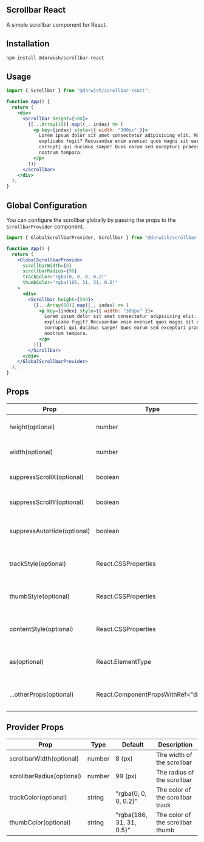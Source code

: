 ## Scrollbar React

A simple scrollbar component for React.

## Installation

```bash
npm install @darwish/scrollbar-react
```

## Usage

```jsx
import { Scrollbar } from "@darwish/scrollbar-react";

function App() {
  return (
    <div>
      <Scrollbar height={500}>
        {[...Array(10)].map((_, index) => (
          <p key={index} style={{ width: "300px" }}>
            Lorem ipsum dolor sit amet consectetur adipisicing elit. Modi qui
            explicabo fugit? Recusandae enim eveniet quos magni sit earum,
            corrupti qui ducimus saepe! Quos earum sed excepturi praesentium,
            nostrum tempora.
          </p>
        ))}
      </Scrollbar>
    </div>
  );
}
```

## Global Configuration

You can configure the scrollbar globally by passing the props to the `ScrollbarProvider` component.

```jsx
import { GlobalScrollbarProvider, Scrollbar } from "@darwish/scrollbar-react";

function App() {
  return (
    <GlobalScrollbarProvider
      scrollbarWidth={8}
      scrollbarRadius={99}
      trackColor="rgba(0, 0, 0, 0.2)"
      thumbColor="rgba(186, 31, 31, 0.5)"
    >
      <div>
        <Scrollbar height={500}>
          {[...Array(10)].map((_, index) => (
            <p key={index} style={{ width: "300px" }}>
              Lorem ipsum dolor sit amet consectetur adipisicing elit. Modi qui
              explicabo fugit? Recusandae enim eveniet quos magni sit earum,
              corrupti qui ducimus saepe! Quos earum sed excepturi praesentium,
              nostrum tempora.
            </p>
          ))}
        </Scrollbar>
      </div>
    </GlobalScrollbarProvider>
  );
}
```

## Props

| Prop              | Type   | Default | Description                              |
| ----------------- | ------ | ------- | ---------------------------------------- |
| height(optional)            | number | 0 (px)    | The height of the scrollbar              |
| width(optional)             | number | 0 (px)     | The width of the scrollbar               |
| suppressScrollX(optional)   | boolean | false   | Suppress horizontal scrolling            |
| suppressScrollY(optional)   | boolean | false   | Suppress vertical scrolling              |
| suppressAutoHide(optional)  | boolean | false   | Suppress auto-hiding of the scrollbar    |
| trackStyle(optional)        | React.CSSProperties | {}      | The style of the scrollbar track         |
| thumbStyle(optional)        | React.CSSProperties | {}      | The style of the scrollbar thumb         |
| contentStyle(optional)      | React.CSSProperties | {}      | The style of the scrollbar content       |
| as(optional)                | React.ElementType | "div"   | The element to render the scrollbar as   |
| ...otherProps(optional)        | React.ComponentPropsWithRef<"div">    | null    | Any other props to pass to the element   |

## Provider Props

| Prop              | Type   | Default | Description                              |
| ----------------- | ------ | ---------------------------------------- | -------- |
| scrollbarWidth(optional)   | number | 8 (px)   | The width of the scrollbar               |
| scrollbarRadius(optional)  | number | 99 (px)    | The radius of the scrollbar              |
| trackColor(optional)       | string | "rgba(0, 0, 0, 0.2)"  | The color of the scrollbar track         |
| thumbColor(optional)       | string | "rgba(186, 31, 31, 0.5)"     | The color of the scrollbar thumb         |